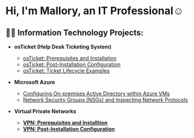<h1>Hi, I'm Mallory, an IT Professional</a>☺</h1>

<h2>👨‍💻 Information Technology Projects:</h2>

- <b>osTicket (Help Desk Ticketing System)</b>
  - [osTicket: Prerequisites and Installation](https://github.com/Mallory-Dabrowski/osticket-prereqs)
  - [osTicket: Post-Installation Configuration](https://github.com/mdabro23/post-install-config)
  - [osTicket: Ticket Lifecycle Examples](https://github.com/mdabro23/ticket-lifecycle)

- <b>Microsoft Azure</b>
  - [Configuring On-premises Active Directory within Azure VMs](https://github.com/mdabro23/configure-ad)
  - [Network Security Groups (NSGs) and Inspecting Network Protocols](https://github.com/mdabro23/azure-network-protocols)
 
- <b>Virtual Private Networks<b>
  - [VPN: Prerequisites and Installtion](https://github.com/mallorydabrowski/vpn-prereqs)
  - [VPN: Post-Installation Configuration](https://github.com/mallorydabrowski/vpn-post-install-config)
